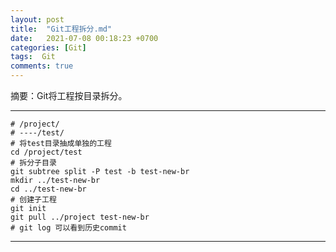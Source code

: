 ```yaml
---
layout: post
title:  "Git工程拆分.md"
date:   2021-07-08 00:18:23 +0700
categories: [Git]
tags:  Git
comments: true
---
```



摘要：Git将工程按目录拆分。

------

``` shell
# /project/
# ----/test/
# 将test目录抽成单独的工程
cd /project/test
# 拆分子目录
git subtree split -P test -b test-new-br
mkdir ../test-new-br
cd ../test-new-br
# 创建子工程
git init
git pull ../project test-new-br
# git log 可以看到历史commit
```


------

